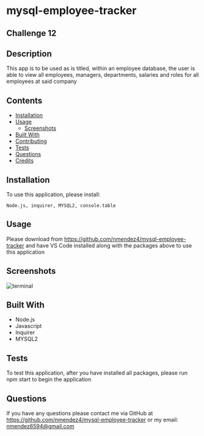 # mysql-employee-tracker
## Challenge 12

## Description
This app is to be used as is titled, within an employee database, the user is able to view all employees, managers, departments, salaries and roles for all employees at said company

## Contents

* [Installation](#installation)
* [Usage](#usage)
   * [Screenshots](#screenshots)
* [Built With](#built-with)
* [Contributing](#contributing)
* [Tests](#tests)
* [Questions](#questions)
* [Credits](#credits)

## Installation
To use this application, please install:
```
Node.js, inquirer, MYSQL2, console.table
```

## Usage
Please download from https://github.com/nmendez4/mysql-employee-tracker and have VS Code installed along with the packages above to use this application

## Screenshots
![terminal](employee-tracker.png)

## Built With
* Node.js
* Javascript
* Inquirer
* MYSQL2

## Tests
To test this application, after you have installed all packages, please run npm start to begin the application

## Questions
If you have any questions please contact me via GitHub at https://github.com/nmendez4/mysql-employee-tracker or my email: nmendez6594@gmail.com

